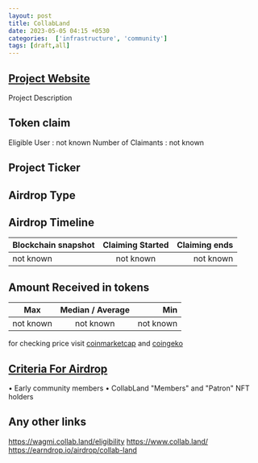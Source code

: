 ```yaml
---
layout: post
title: CollabLand
date: 2023-05-05 04:15 +0530
categories:  ['infrastructure', 'community']
tags: [draft,all]
---
```






## [Project Website](https://collab.land/)

 Project Description

## Token claim

Eligible User : not known
Number of Claimants : not known

## Project Ticker

## Airdrop Type

## Airdrop Timeline

| Blockchain snapshot     | Claiming Started           | Claiming ends    |
| ----------------------- |:--------------------------:| ----------------:|
|       not known         |        not known           |   not known      |

## Amount Received in tokens

| Max        |    Median / Average  |       Min    |
| ---------- |:--------------------:| ------------:|
| not known  |     not known        |  not known   |

for checking price visit [coinmarketcap](https://coinmarketcap.com/currencies/) and [coingeko](https://www.coingecko.com/en/coins/)

## [Criteria For Airdrop](link)

• Early community members
• CollabLand "Members" and "Patron" NFT holders

## Any other links

<https://wagmi.collab.land/eligibility>
<https://www.collab.land/>
<https://earndrop.io/airdrop/collab-land>
